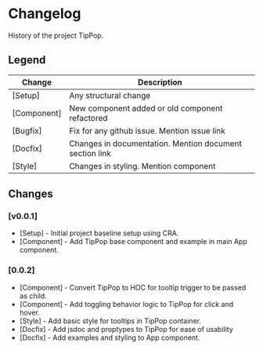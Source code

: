 # Changelog

History of the project TipPop.

## Legend

| Change      | Description                                             |
| ----------- | ------------------------------------------------------- |
| [Setup]     | Any structural change                                   |
| [Component] | New component added or old component refactored         |
| [Bugfix]    | Fix for any github issue. Mention issue link            |
| [Docfix]    | Changes in documentation. Mention document section link |
| [Style]     | Changes in styling. Mention component                   |

## Changes

### [v0.0.1]

- [Setup] - Initial project baseline setup using CRA.
- [Component] - Add TipPop base component and example in main App component.

### [0.0.2]

- [Component] - Convert TipPop to HOC for tooltip trigger to be passed as child.
- [Component] - Add toggling behavior logic to TipPop for click and hover.
- [Style] - Add basic style for tooltips in TipPop container.
- [Docfix] - Add jsdoc and proptypes to TipPop for ease of usability
- [Docfix] - Add examples and styling to App component.

